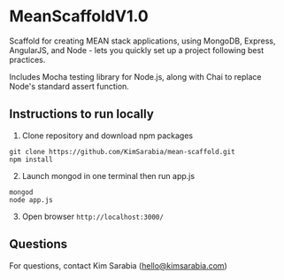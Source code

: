# MeanScaffoldV1.0
Scaffold for creating MEAN stack applications, using MongoDB, Express, AngularJS, and Node - lets you quickly set up a project following best practices.

Includes Mocha testing library for Node.js, along with Chai to replace Node's standard assert function.


## Instructions to run locally

1) Clone repository and download npm packages

```
git clone https://github.com/KimSarabia/mean-scaffold.git
npm install
```

2) Launch mongod in one terminal then run app.js

````
mongod
node app.js
````

3) Open browser `http://localhost:3000/`

## Questions

For questions, contact Kim Sarabia (hello@kimsarabia.com)
